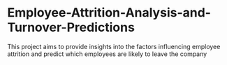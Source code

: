 # Employee-Attrition-Analysis-and-Turnover-Predictions
This project aims to provide insights into the factors influencing employee attrition and predict which employees are likely to leave the company
